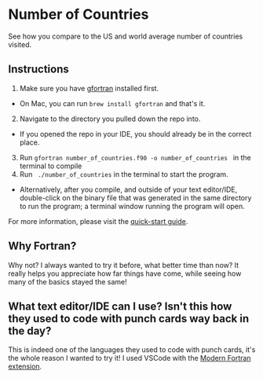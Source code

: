 # Number of Countries
See how you compare to the US and world average number of countries visited.

## Instructions
1. Make sure you have [gfortran](https://gcc.gnu.org/fortran/) installed first.
  - On Mac, you can run `brew install gfortran` and that's it.
2. Navigate to the directory you pulled down the repo into.
  - If you opened the repo in your IDE, you should already be in the correct place.
3. Run `gfortran number_of_countries.f90 -o number_of_countries ` in the terminal to compile
4. Run ` ./number_of_countries` in the terminal to start the program.
  - Alternatively, after you compile, and outside of your text editor/IDE, double-click on the binary file that was generated in the same directory to run the program; a terminal window running the program will open.

  For more information, please visit the [quick-start guide](https://fortran-lang.org/learn/quickstart/hello_world/).

## Why Fortran?
Why not? I always wanted to try it before, what better time than now? It really helps you appreciate how far things have come, while seeing how many of the basics stayed the same!

## What text editor/IDE can I use? Isn't this how they used to code with punch cards way back in the day?
This is indeed one of the languages they used to code with punch cards, it's the whole reason I wanted to try it! I used VSCode with the [Modern Fortran extension](https://marketplace.visualstudio.com/items?itemName=fortran-lang.linter-gfortran).
